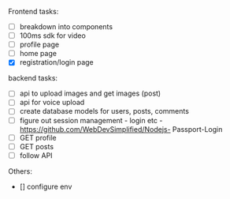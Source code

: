 Frontend tasks:
- [ ] breakdown into components
- [ ] 100ms sdk for video
- [ ] profile page
- [ ] home page
- [x] registration/login page

backend tasks:
- [ ] api to upload images and get images (post)
- [ ] api for voice upload
- [ ] create database models for users, posts, comments
- [ ] figure out session management - login etc - https://github.com/WebDevSimplified/Nodejs- Passport-Login
- [ ] GET profile
- [ ] GET posts
- [ ] follow API

Others:
- [] configure env
